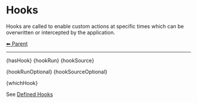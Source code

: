 # Hooks

Hooks are called to enable custom actions at specific times which can be overwritten or intercepted by the application.

<!-- TEMPLATE header 2 -->
[⬅ Parent ](../index.md)
<hr />

{hasHook}
{hookRun}
{hookSource}

{hookRunOptional}
{hookSourceOptional}

{whichHook}

See [Defined Hooks](hooks.md)
